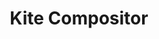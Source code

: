 ---
facebook: https://facebook.com/groups/kitecompositor
git: https://github.com/kitecomp
logohandle: kiteappco
sort: kiteapp
title: Kite Compositor
twitter: https://x.com/kitecompositor
website: https://kiteapp.co/
---